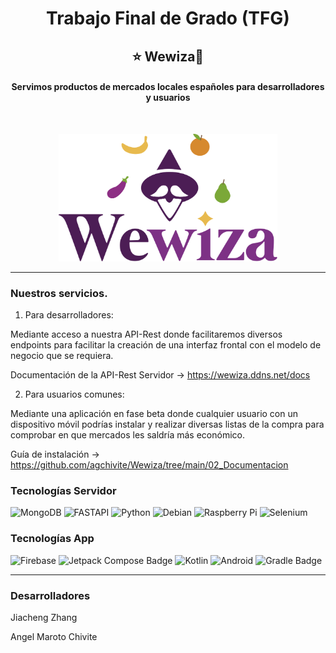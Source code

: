 <h1 align="center">Trabajo Final de Grado (TFG)</h1>
<h2 align="center">⭐ Wewiza🍋</h2>
<h4 align="center">Servimos productos de mercados locales españoles para desarrolladores y usuarios</h5>

<br>

<p align="center"><img src="./02_Documentacion/Logos/loading.svg" width="350px"></p>

---

### Nuestros servicios.

1. Para desarrolladores:

Mediante acceso a nuestra API-Rest donde facilitaremos diversos endpoints para facilitar la creación de una interfaz frontal con el modelo de negocio que se requiera.

Documentación de la API-Rest Servidor -> https://wewiza.ddns.net/docs

2. Para usuarios comunes:

Mediante una aplicación en fase beta donde cualquier usuario con un dispositivo móvil podrías instalar y realizar diversas listas de la compra para comprobar en que mercados les saldría más económico.

Guía de instalación -> https://github.com/agchivite/Wewiza/tree/main/02_Documentacion

### Tecnologías Servidor

![MongoDB](https://img.shields.io/badge/MongoDB-%234ea94b.svg?style=for-the-badge&logo=mongodb&logoColor=white)
![FASTAPI](https://img.shields.io/badge/FastAPI-005571?style=for-the-badge&logo=fastapi)
![Python](https://img.shields.io/badge/python-3670A0?style=for-the-badge&logo=python&logoColor=ffdd54)
![Debian](https://img.shields.io/badge/Debian-D70A53?style=for-the-badge&logo=debian&logoColor=white)
![Raspberry Pi](https://img.shields.io/badge/-RaspberryPi-C51A4A?style=for-the-badge&logo=Raspberry-Pi)
![Selenium](https://img.shields.io/badge/-selenium-%43B02A?style=for-the-badge&logo=selenium&logoColor=white)

### Tecnologías App

![Firebase](https://img.shields.io/badge/firebase-a08021?style=for-the-badge&logo=firebase&logoColor=ffcd34)
![Jetpack Compose Badge](https://img.shields.io/badge/Jetpack%20Compose-4285F4?logo=jetpackcompose&logoColor=fff&style=for-the-badge)
![Kotlin](https://img.shields.io/badge/kotlin-%237F52FF.svg?style=for-the-badge&logo=kotlin&logoColor=white)
![Android](https://img.shields.io/badge/Android-3DDC84?style=for-the-badge&logo=android&logoColor=white)
![Gradle Badge](https://img.shields.io/badge/Gradle-02303A?logo=gradle&logoColor=fff&style=for-the-badge)

---

### Desarrolladores

<p>Jiacheng Zhang</p>
<p>Angel Maroto Chivite</p>

<!-- MARKDOWN LINKS & IMAGES -->
<!-- https://www.markdownguide.org/basic-syntax/#reference-style-links -->

[Mongo]: https://img.shields.io/badge/mongodb-green?style=for-the-badge&logo=mongodb&logoColor=white
[Mongo-url]: https://www.mongodb.com/
[Ktor]: https://img.shields.io/badge/ktor-orange?style=for-the-badge&logo=kotlin&logoColor=white
[Ktor-url]: https://ktor.io/
[Angular]: https://img.shields.io/badge/angular-red?style=for-the-badge&logo=angular&logoColor=white
[Angular-url]: https://angular.io/
